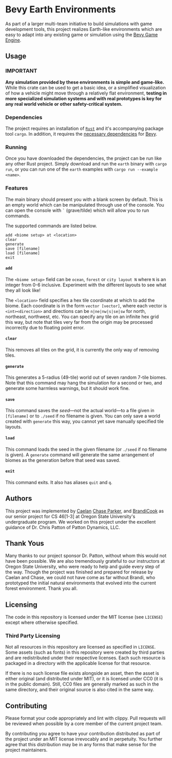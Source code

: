 # Bevy Earth Environments

As part of a larger multi-team initiative to build simulations with
game development tools, this project realizes Earth-like environments
which are easy to adapt into any existing game or simulation using the
[Bevy Game Engine](https://bevyengine.org/).

## Usage
### **IMPORTANT**
**Any simulation provided by these environments is simple and
game-like.** While this crate can be used to get a basic idea, or a
simplified visualization of how a vehicle might move through a
relatively flat environment, **testing in more specialized simulation
systems and with real prototypes is key for any real world vehicle or
other safety-critical system.**

### Dependencies
The project requires an installation of
[`Rust`](https://www.rust-lang.org/) and it's accompanying package
tool `cargo`. In addition, it requires the [necessary
dependencies](https://bevyengine.org/learn/book/getting-started/setup/#install-os-dependencies)
for [Bevy](https://bevyengine.org/).

### Running
Once you have downloaded the dependencies, the project can be run like
any other Rust project. Simply download and run the `earth` binary
with `cargo run`, or you can run one of the `earth` examples with
`cargo run --example <name>`.

### Features
The main binary should present you with a blank screen by
default. This is an empty world which can be manipulated through use
of the console. You can open the console with `` ` `` (grave/tilde) which
will allow you to run commands.

The supported commands are listed below.
```
add <biome setup> at <location>
clear
generate
save [filename]
load [filename]
exit
```
#### `add`
The `<biome setup>` field can be `ocean`, `forest` or `city layout N`
where `N` is an integer from 0-6 inclusive. Experiment with the
different layouts to see what they all look like!

The `<location>` field specifies a hex tile coordinate at which to add
the biome. Each coordinate is in the form `vector [vector]`, where
each vector is `<int><direction>` and directions can be
`n|ne|nw|s|se|sw` for north, northeast, northwest, etc. You can
specify any tile on an infinite hex grid this way, but note that tiles
very far from the origin may be processed incorrectly due to floating
point error.

#### `clear`
This removes all tiles on the grid, it is currently the only way of removing tiles.

#### `generate`
This generates a 5-radius (49-tile) world out of seven random 7-tile
biomes. Note that this command may hang the simulation for a second
or two, and generate some harmless warnings, but it should work fine.

#### `save`
This command saves the *seed*—not the actual world—to a file given in
`[filename]` or to `./seed` if no filename is given. You can only save
a world created with `generate` this way, you cannot yet save manually
specified tile layouts.

#### `load`
This command loads the seed in the given filename (or `./seed` if no
filename is given). A `generate` command will generate the same
arrangement of biomes as the generation before that seed was saved.

#### `exit`
This command exits. It also has aliases `quit` and `q`.

## Authors
This project was implemented by [Caelan](https://github.com/clangdo)
[Chase Parker](https://github.com/alanparkerc), and
[BrandiCook](https://github.com/BrandiCook) as our senior project for
CS 46[1-3] at Oregon State University's undergraduate program. We
worked on this project under the excellent guidance of Dr. Chris
Patton of Patton Dynamics, LLC.

## Thank Yous
Many thanks to our project sponsor Dr. Patton, without whom this would
not have been possible. We are also tremendously grateful to our
instructors at Oregon State University, who were ready to help and
guide every step of the way. Though the project was finished and
prepared for release by Caelan and Chase, we could not have come as
far without Brandi, who prototyped the initial natural environments
that evolved into the current forest environment. Thank you all.

## Licensing
The code in this repository is licensed under the MIT license (see
`LICENSE`) except where otherwise specified.

### Third Party Licensing
Not all resources in this repository are licensed as specified in
`LICENSE`. Some assets (such as fonts) in this repository were
created by third parties and are redistributed under their respective
licenses. Each such resource is packaged in a directory with the
applicable license for that resource. 

If there is no such license file exists alongside an asset, then the
asset is either original (and distributed under MIT), or it is
licensed under CC0 (it is in the public domain). Still, CC0 files are
generally marked as such in the same directory, and their original
source is also cited in the same way.

## Contributing
Please format your code appropriately and lint with clippy. Pull
requests will be reviewed when possible by a core member of the
current project team.

By contributing you agree to have your contribution distributed as
part of the project under an MIT license irrevocably and in
perpetuity. You further agree that this distribution may be in any
forms that make sense for the project maintainers.
